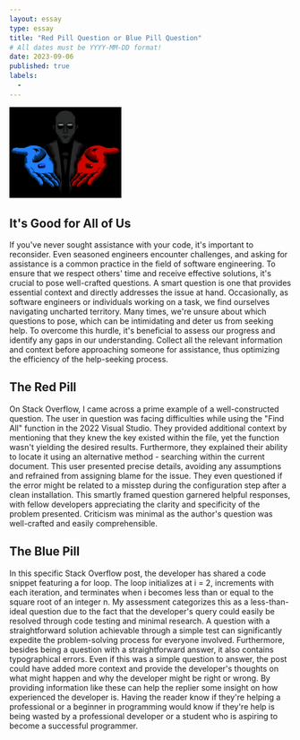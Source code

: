 ```yaml
---
layout: essay
type: essay
title: "Red Pill Question or Blue Pill Question"
# All dates must be YYYY-MM-DD format!
date: 2023-09-06
published: true
labels:
  - 
---
```


<img width="200px" class="rounded float-start pe-4" src="../img/ics314_E11.jpg">

## It's Good for All of Us

If you've never sought assistance with your code, it's important to reconsider. Even seasoned engineers encounter challenges, and asking for assistance is a common practice in the field of software engineering. To ensure that we respect others' time and receive effective solutions, it's crucial to pose well-crafted questions. A smart question is one that provides essential context and directly addresses the issue at hand. Occasionally, as software engineers or individuals working on a task, we find ourselves navigating uncharted territory. Many times, we're unsure about which questions to pose, which can be intimidating and deter us from seeking help. To overcome this hurdle, it's beneficial to assess our progress and identify any gaps in our understanding. Collect all the relevant information and context before approaching someone for assistance, thus optimizing the efficiency of the help-seeking process.

## The Red Pill

On Stack Overflow, I came across a prime example of a well-constructed question. The user in question was facing difficulties while using the "Find All" function in the 2022 Visual Studio. They provided additional context by mentioning that they knew the key existed within the file, yet the function wasn't yielding the desired results. Furthermore, they explained their ability to locate it using an alternative method - searching within the current document. This user presented precise details, avoiding any assumptions and refrained from assigning blame for the issue. They even questioned if the error might be related to a misstep during the configuration step after a clean installation. This smartly framed question garnered helpful responses, with fellow developers appreciating the clarity and specificity of the problem presented. Criticism was minimal as the author's question was well-crafted and easily comprehensible.

## The Blue Pill

In this specific Stack Overflow post, the developer has shared a code snippet featuring a for loop. The loop initializes at i = 2, increments with each iteration, and terminates when i becomes less than or equal to the square root of an integer n. My assessment categorizes this as a less-than-ideal question due to the fact that the developer's query could easily be resolved through code testing and minimal research. A question with a straightforward solution achievable through a simple test can significantly expedite the problem-solving process for everyone involved. Furthermore, besides being a question with a straightforward answer, it also contains typographical errors. Even if this was a simple question to answer, the post could have added more context and provide the developer's thoughts on what might happen and why the developer might be right or wrong. By providing information like these can help the replier some insight on how experienced the developer is. Having the reader know if they're helping a professional or a beginner in programming would know if they're help is being wasted by a professional developer or a student who is aspiring to become a successful programmer.
